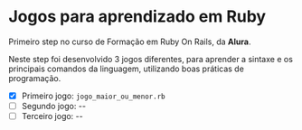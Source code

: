 # Jogos para aprendizado em Ruby

Primeiro step no curso de Formação em Ruby On Rails, da **Alura**. 

Neste step foi desenvolvido 3 jogos diferentes, para aprender a sintaxe e os principais comandos da linguagem, utilizando boas práticas de programação.

- [x] Primeiro jogo: `jogo_maior_ou_menor.rb`
- [ ] Segundo jogo: --
- [ ] Terceiro jogo: --
